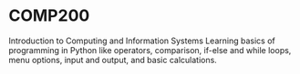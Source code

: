 # COMP200
Introduction to Computing and Information Systems
Learning basics of programming in Python like operators, comparison, if-else and while loops, menu options, input and output, and basic calculations.
